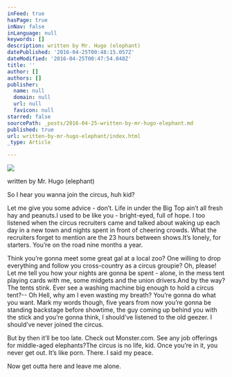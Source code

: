 ```yaml
---
inFeed: true
hasPage: true
inNav: false
inLanguage: null
keywords: []
description: written by Mr. Hugo (elephant)
datePublished: '2016-04-25T00:48:15.057Z'
dateModified: '2016-04-25T00:47:54.048Z'
title: ''
author: []
authors: []
publisher:
  name: null
  domain: null
  url: null
  favicon: null
starred: false
sourcePath: _posts/2016-04-25-written-by-mr-hugo-elephant.md
published: true
url: written-by-mr-hugo-elephant/index.html
_type: Article

---
```

![](https://the-grid-user-content.s3-us-west-2.amazonaws.com/de57d072-b3f1-4a6f-ae4f-2a5400917ea3.png)

written by Mr. Hugo (elephant)

So I hear you wanna join the circus, huh kid? 

Let me give you some advice - donʼt. Life in under the Big Top ainʼt all fresh hay and peanuts.I used to be like you - bright-eyed, full of hope. I too listened when the circus recruiters came and talked about waking up each day in a new town and nights spent in front of cheering crowds. What the recruiters forget to mention are the 23 hours between shows.Itʼs lonely, for starters. Youʼre on the road nine months a year. 

Think youʼre gonna meet some great gal at a local zoo? One willing to drop everything and follow you cross-country as a circus groupie? Oh, please! Let me tell you how your nights are gonna be spent - alone, in the mess tent playing cards with me, some midgets and the union drivers.And by the way? The tents stink. Ever see a washing machine big enough to hold a circus tent?-- Oh Hell, why am I even wasting my breath? Youʼre gonna do what you want. Mark my words though, five years from now youʼre gonna be standing backstage before showtime, the guy coming up behind you with the stick and youʼre gonna think, I shouldʼve listened to the old geezer. I shouldʼve never joined the circus. 

But by then itʼll be too late. Check out Monster.com. See any job offerings for middle-aged elephants?The circus is no life, kid. Once youʼre in it, you never get out. Itʼs like porn. There. I said my peace. 

Now get outta here and leave me alone.